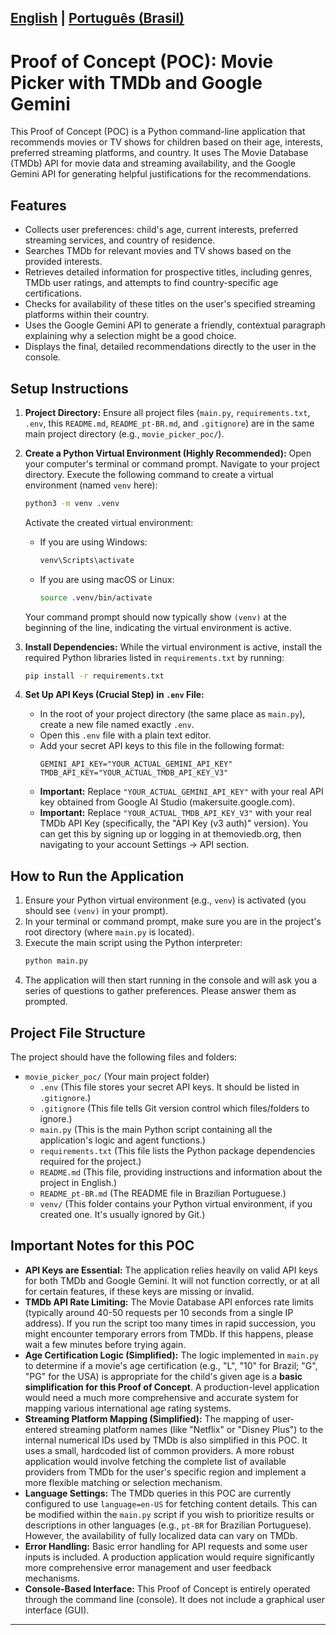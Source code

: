 [English](README_en-US.md) | [Português (Brasil)](README.md)
---

# Proof of Concept (POC): Movie Picker with TMDb and Google Gemini

This Proof of Concept (POC) is a Python command-line application that recommends movies or TV shows for children based on their age, interests, preferred streaming platforms, and country. It uses The Movie Database (TMDb) API for movie data and streaming availability, and the Google Gemini API for generating helpful justifications for the recommendations.

## Features

* Collects user preferences: child's age, current interests, preferred streaming services, and country of residence.
* Searches TMDb for relevant movies and TV shows based on the provided interests.
* Retrieves detailed information for prospective titles, including genres, TMDb user ratings, and attempts to find country-specific age certifications.
* Checks for availability of these titles on the user's specified streaming platforms within their country.
* Uses the Google Gemini API to generate a friendly, contextual paragraph explaining why a selection might be a good choice.
* Displays the final, detailed recommendations directly to the user in the console.

## Setup Instructions

1.  **Project Directory:**
    Ensure all project files (`main.py`, `requirements.txt`, `.env`, this `README.md`, `README_pt-BR.md`, and `.gitignore`) are in the same main project directory (e.g., `movie_picker_poc/`).

2.  **Create a Python Virtual Environment (Highly Recommended):**
    Open your computer's terminal or command prompt. Navigate to your project directory.
    Execute the following command to create a virtual environment (named `venv` here):
    ```bash
    python3 -m venv .venv
    ```
    Activate the created virtual environment:
    * If you are using Windows:
        ```bash
        venv\Scripts\activate
        ```
    * If you are using macOS or Linux:
        ```bash
        source .venv/bin/activate
        ```
    Your command prompt should now typically show `(venv)` at the beginning of the line, indicating the virtual environment is active.

3.  **Install Dependencies:**
    While the virtual environment is active, install the required Python libraries listed in `requirements.txt` by running:
    ```bash
    pip install -r requirements.txt
    ```

4.  **Set Up API Keys (Crucial Step) in `.env` File:**
    * In the root of your project directory (the same place as `main.py`), create a new file named exactly `.env`.
    * Open this `.env` file with a plain text editor.
    * Add your secret API keys to this file in the following format:
        ```env
        GEMINI_API_KEY="YOUR_ACTUAL_GEMINI_API_KEY"
        TMDB_API_KEY="YOUR_ACTUAL_TMDB_API_KEY_V3"
        ```
    * **Important:** Replace `"YOUR_ACTUAL_GEMINI_API_KEY"` with your real API key obtained from Google AI Studio (makersuite.google.com).
    * **Important:** Replace `"YOUR_ACTUAL_TMDB_API_KEY_V3"` with your real TMDb API Key (specifically, the "API Key (v3 auth)" version). You can get this by signing up or logging in at themoviedb.org, then navigating to your account Settings -> API section.

## How to Run the Application

1.  Ensure your Python virtual environment (e.g., `venv`) is activated (you should see `(venv)` in your prompt).
2.  In your terminal or command prompt, make sure you are in the project's root directory (where `main.py` is located).
3.  Execute the main script using the Python interpreter:
    ```bash
    python main.py
    ```
4.  The application will then start running in the console and will ask you a series of questions to gather preferences. Please answer them as prompted.

## Project File Structure

The project should have the following files and folders:

* `movie_picker_poc/` (Your main project folder)
    * `.env` (This file stores your secret API keys. It should be listed in `.gitignore`.)
    * `.gitignore` (This file tells Git version control which files/folders to ignore.)
    * `main.py` (This is the main Python script containing all the application's logic and agent functions.)
    * `requirements.txt` (This file lists the Python package dependencies required for the project.)
    * `README.md` (This file, providing instructions and information about the project in English.)
    * `README_pt-BR.md` (The README file in Brazilian Portuguese.)
    * `venv/` (This folder contains your Python virtual environment, if you created one. It's usually ignored by Git.)

## Important Notes for this POC

* **API Keys are Essential:** The application relies heavily on valid API keys for both TMDb and Google Gemini. It will not function correctly, or at all for certain features, if these keys are missing or invalid.
* **TMDb API Rate Limiting:** The Movie Database API enforces rate limits (typically around 40-50 requests per 10 seconds from a single IP address). If you run the script too many times in rapid succession, you might encounter temporary errors from TMDb. If this happens, please wait a few minutes before trying again.
* **Age Certification Logic (Simplified):** The logic implemented in `main.py` to determine if a movie's age certification (e.g., "L", "10" for Brazil; "G", "PG" for the USA) is appropriate for the child's given age is a **basic simplification for this Proof of Concept**. A production-level application would need a much more comprehensive and accurate system for mapping various international age rating systems.
* **Streaming Platform Mapping (Simplified):** The mapping of user-entered streaming platform names (like "Netflix" or "Disney Plus") to the internal numerical IDs used by TMDb is also simplified in this POC. It uses a small, hardcoded list of common providers. A more robust application would involve fetching the complete list of available providers from TMDb for the user's specific region and implement a more flexible matching or selection mechanism.
* **Language Settings:** The TMDb queries in this POC are currently configured to use `language=en-US` for fetching content details. This can be modified within the `main.py` script if you wish to prioritize results or descriptions in other languages (e.g., `pt-BR` for Brazilian Portuguese). However, the availability of fully localized data can vary on TMDb.
* **Error Handling:** Basic error handling for API requests and some user inputs is included. A production application would require significantly more comprehensive error management and user feedback mechanisms.
* **Console-Based Interface:** This Proof of Concept is entirely operated through the command line (console). It does not include a graphical user interface (GUI).

---